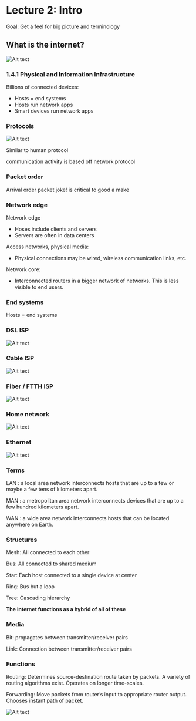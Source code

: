 # Lecture 2: Intro

Goal: Get a feel for big picture and terminology

## What is the internet?

![Alt text](images/k01.png)

### 1.4.1 Physical and Information Infrastructure

Billions of connected devices:

- Hosts = end systems
- Hosts run network apps
- Smart devices run network apps

### Protocols

![Alt text](images/k02.png)

Similar to human protocol

communication activity is based off network protocol

### Packet order

Arrival order packet joke!
is critical to good a make

### Network edge

Network edge

- Hoses include clients and servers
- Servers are often in data centers

Access networks, physical media:

- Physical connections may be wired, wireless communication links, etc.

Network core:

- Interconnected routers in a bigger network of networks.
This is less visible to end users.

### End systems

Hosts = end systems

### DSL ISP

![Alt text](images/k05.png)

### Cable ISP

![Alt text](images/k06.png)

### Fiber / FTTH ISP

![Alt text](images/k07.png)

### Home network

![Alt text](images/k09.png)

### Ethernet

![Alt text](images/k08.png)

### Terms

LAN : a local area network
interconnects hosts that are up to a few or maybe a few tens of kilometers apart.

MAN : a metropolitan area network
interconnects devices that are up to a few hundred kilometers apart.

WAN : a wide area network
interconnects hosts that can be located anywhere on Earth.

### Structures

Mesh: All connected to each other

Bus: All connected to shared medium

Star: Each host connected to a single device at center

Ring: Bus but a loop

Tree: Cascading hierarchy

**The internet functions as a hybrid of all of these**

### Media

Bit:  propagates between transmitter/receiver pairs

Link: Connection between transmitter/receiver pairs

### Functions

Routing:
Determines source-destination route taken by packets.
A variety of routing algorithms exist.
Operates on longer time-scales.

Forwarding:
Move packets from router’s input to appropriate router output.
Chooses instant path of packet.

![Alt text](images/kurose_ch4_01.png)